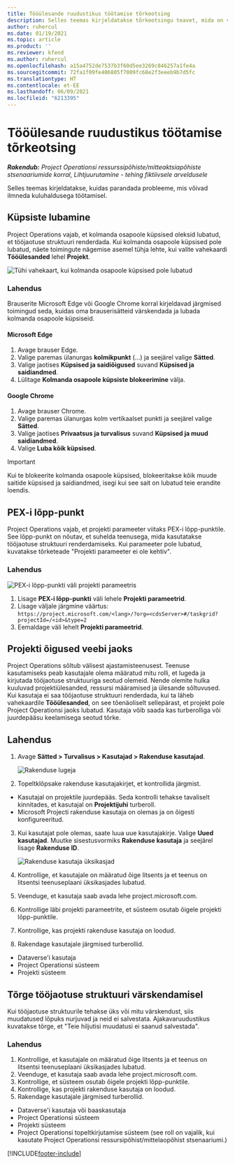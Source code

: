 ```yaml
---
title: Tööülesande ruudustikus töötamise tõrkeotsing
description: Selles teemas kirjeldatakse tõrkeotsingu teavet, mida on vaja tööülesande ruudustikus töötamisel.
author: ruhercul
ms.date: 01/19/2021
ms.topic: article
ms.product: ''
ms.reviewer: kfend
ms.author: ruhercul
ms.openlocfilehash: a15a4752de7537b3f60d5ee3269c846257a1fe4a
ms.sourcegitcommit: 72fa1f09fe406805f7009fc68e2f3eeeb9b7d5fc
ms.translationtype: HT
ms.contentlocale: et-EE
ms.lasthandoff: 06/09/2021
ms.locfileid: "6213395"
---
```

# <a name="troubleshoot-working-in-the-task-grid"></a>Tööülesande ruudustikus töötamise tõrkeotsing 

_**Rakendub:** Project Operationsi ressurssipõhiste/mitteaktsiapõhiste stsenaariumide korral,  Lihtjuurutamine - tehing fiktiivsele arveldusele_

Selles teemas kirjeldatakse, kuidas parandada probleeme, mis võivad ilmneda kuluhaldusega töötamisel.

## <a name="enable-cookies"></a>Küpsiste lubamine

Project Operations vajab, et kolmanda osapoole küpsised oleksid lubatud, et tööjaotuse struktuuri renderdada. Kui kolmanda osapoole küpsised pole lubatud, näete toimingute nägemise asemel tühja lehte, kui valite vahekaardi **Tööülesanded** lehel **Projekt**.

![Tühi vahekaart, kui kolmanda osapoole küpsised pole lubatud](media/blankschedule.png)


### <a name="workaround"></a>Lahendus
Brauserite Microsoft Edge või Google Chrome korral kirjeldavad järgmised toimingud seda, kuidas oma brauserisätteid värskendada ja lubada kolmanda osapoole küpsiseid.

#### <a name="microsoft-edge"></a>Microsoft Edge

1. Avage brauser Edge.
2. Valige paremas ülanurgas **kolmikpunkt** (...) ja seejärel valige **Sätted**.
3. Valige jaotises **Küpsised ja saidiõigused** suvand **Küpsised ja saidiandmed**.
4. Lülitage **Kolmanda osapoole küpsiste blokeerimine** välja.

#### <a name="google-chrome"></a>Google Chrome

1. Avage brauser Chrome.
2. Valige paremas ülanurgas kolm vertikaalset punkti ja seejärel valige **Sätted**.
3. Valige jaotises **Privaatsus ja turvalisus** suvand **Küpsised ja muud saidiandmed**.
4. Valige **Luba kõik küpsised**.

> [!IMPORTANT]
> Kui te blokeerite kolmanda osapoole küpsised, blokeeritakse kõik muude saitide küpsised ja saidiandmed, isegi kui see sait on lubatud teie erandite loendis.

## <a name="pex-endpoint"></a>PEX-i lõpp-punkt

Project Operations vajab, et projekti parameeter viitaks PEX-i lõpp-punktile. See lõpp-punkt on nõutav, et suhelda teenusega, mida kasutatakse tööjaotuse struktuuri renderdamiseks. Kui parameeter pole lubatud, kuvatakse tõrketeade "Projekti parameeter ei ole kehtiv". 

### <a name="workaround"></a>Lahendus
 ![PEX-i lõpp-punkti väli projekti parameetris](media/projectparameter.png)

1. Lisage **PEX-i lõpp-punkti** väli lehele **Projekti parameetrid**.
2. Lisage väljale järgmine väärtus: `https://project.microsoft.com/<lang>/?org=<cdsServer>#/taskgrid?projectId=/<id>&type=2`
3. Eemaldage väli lehelt **Projekti parameetrid**.

## <a name="privileges-for-project-for-the-web"></a>Projekti õigused veebi jaoks

Project Operations sõltub välisest ajastamisteenusest. Teenuse kasutamiseks peab kasutajale olema määratud mitu rolli, et lugeda ja kirjutada tööjaotuse struktuuriga seotud olemeid. Nende olemite hulka kuuluvad projektiülesanded, ressursi määramised ja ülesande sõltuvused. Kui kasutaja ei saa tööjaotuse struktuuri renderdada, kui ta läheb vahekaardile **Tööülesanded**, on see tõenäoliselt sellepärast, et projekt pole Project Operationsi jaoks lubatud. Kasutaja võib saada kas turberolliga või juurdepääsu keelamisega seotud tõrke.


## <a name="workaround"></a>Lahendus

1. Avage **Sätted > Turvalisus > Kasutajad > Rakenduse kasutajad**.  

   ![Rakenduse lugeja](media/applicationuser.jpg)
   
2. Topeltklõpsake rakenduse kasutajakirjet, et kontrollida järgmist.

 - Kasutajal on projektile juurdepääs. Seda kontrolli tehakse tavaliselt kinnitades, et kasutajal on **Projektijuhi** turberoll.
 - Microsoft Projecti rakenduse kasutaja on olemas ja on õigesti konfigureeritud.
 
3. Kui kasutajat pole olemas, saate luua uue kasutajakirje. Valige **Uued kasutajad**. Muutke sisestusvormiks **Rakenduse kasutaja** ja seejärel lisage **Rakenduse ID**.

   ![Rakenduse kasutaja üksikasjad](media/applicationuserdetails.jpg)

4. Kontrollige, et kasutajale on määratud õige litsents ja et teenus on litsentsi teenuseplaani üksikasjades lubatud.
5. Veenduge, et kasutaja saab avada lehe project.microsoft.com.
6. Kontrollige läbi projekti parameetrite, et süsteem osutab õigele projekti lõpp-punktile.
7. Kontrollige, kas projekti rakenduse kasutaja on loodud.
8. Rakendage kasutajale järgmised turberollid.

  - Dataverse'i kasutaja
  - Project Operationsi süsteem
  - Projekti süsteem

## <a name="error-when-updating-the-work-breakdown-structure"></a>Tõrge tööjaotuse struktuuri värskendamisel

Kui tööjaotuse struktuurile tehakse üks või mitu värskendust, siis muudatused lõpuks nurjuvad ja neid ei salvestata. Ajakavaruudustikus kuvatakse tõrge, et "Teie hiljutisi muudatusi ei saanud salvestada".

### <a name="workaround"></a>Lahendus

1. Kontrollige, et kasutajale on määratud õige litsents ja et teenus on litsentsi teenuseplaani üksikasjades lubatud.
2. Veenduge, et kasutaja saab avada lehe project.microsoft.com.
3. Kontrollige, et süsteem osutab õigele projekti lõpp-punktile.
4. Kontrollige, kas projekti rakenduse kasutaja on loodud.
5. Rakendage kasutajale järgmised turberollid.
  
  - Dataverse'i kasutaja või baaskasutaja
  - Project Operationsi süsteem
  - Projekti süsteem
  - Project Operationsi topeltkirjutamise süsteem (see roll on vajalik, kui kasutate Project Operationsi ressursipõhist/mittelaopõhist stsenaariumi.)


[!INCLUDE[footer-include](../includes/footer-banner.md)]

